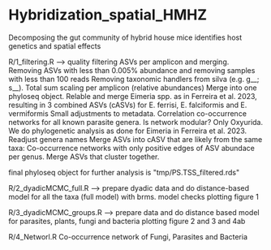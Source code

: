 # Hybridization_spatial_HMHZ
Decomposing the gut community of hybrid house mice identifies host genetics and spatial effects

R/1_filtering.R --> quality filtering ASVs per amplicon and merging.
Removing ASVs with less than 0.005% abundance and removing samples with less than 100 reads
Removing taxonomic handlers from silva (e.g. g__; s__).
Total sum scaling per amplicon (relative abundances)
Merge into one phyloseq object.
Relable and merge Eimeria spp. as in Ferreira et al. 2023, resulting in 3 combined ASVs (cASVs) for E. ferrisi, E. falciformis and E. vermiformis
Small adjustments to metadata.
Correlation co-occurrence networks for all known parasite genera.
Is network modular? Only Oxyurida. We do phylogenetic analysis as done for Eimeria in Ferreira et al. 2023.
Readjust genera names
Merge ASVs into cASV that are likely from the same taxa:
Co-occurrence networks with only positive edges of ASV abundace per genus. Merge ASVs that cluster together.

final phyloseq object for further analysis is "tmp/PS.TSS_filtered.rds"

R/2_dyadicMCMC_full.R --> prepare dyadic data and do distance-based model for all the taxa (full model) with brms.
model checks
plotting figure 1

R/3_dyadicMCMC_groups.R --> prepare data and do distance based model for parasites, plants, fungi and bacteria
plotting figure 2 and 3 and 4ab

R/4_Networl.R
Co-occurrence network of Fungi, Parasites and Bacteria
